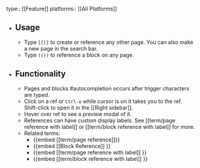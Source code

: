 type:: [[Feature]]
platforms:: [[All Platforms]]

- ## Usage
	- Type `[[]]` to create or reference any other page. You can also make a new page in the search bar.
	- Type `(())` to reference a block on any page.
- ## Functionality
	- Pages and blocks #autocompletion occurs after trigger characters are typed.
	- Click on a ref or `Ctrl-o` while cursor is on it takes you to the ref. Shift-click to open it in the [[Right sidebar]].
	- Hover over ref to see a preview modal of it.
	- References can have custom display labels. See [[term/page reference with label]] or [[term/block reference with label]] for more.
	- Related terms:
		- {{embed [[term/page reference]]}}
		- {{embed [[Block Reference]] }}
		- {{embed [[term/page reference with label]] }}
		- {{embed [[term/block reference with label]] }}